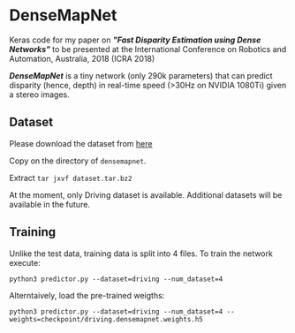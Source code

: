 # DenseMapNet
Keras code for my paper on **_"Fast Disparity Estimation using Dense Networks"_** to be presented at the International Conference on Robotics and Automation, Australia, 2018 (ICRA 2018)

**_DenseMapNet_** is a tiny network (only 290k parameters) that can predict disparity (hence, depth) in real-time speed (>30Hz on NVIDIA 1080Ti) given a stereo images.



## Dataset
Please download the dataset from [here](https://drive.google.com/file/d/1zifkJ0duFQAmfZhrr_sOkxOE6qxOc1sT/view?usp=sharing)

Copy on the directory of `densemapnet`.

Extract `tar jxvf dataset.tar.bz2`

At the moment, only Driving dataset is available. Additional datasets will be available in the future.

## Training
Unlike  the test data, training data is split into 4 files. To train the network execute:

`python3 predictor.py --dataset=driving --num_dataset=4`

Alterntaively, load the pre-trained weigths:

`python3 predictor.py --dataset=driving --num_dataset=4 --weights=checkpoint/driving.densemapnet.weights.h5`

